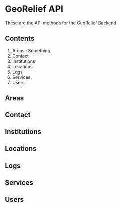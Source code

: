 # GeoRelief API
These are the API methods for the GeoRelief Backend

## Contents
1. Areas
: Something
2. Contact
3. Institutions
4. Locations
5. Logs
6. Services
7. Users

## Areas

## Contact

## Institutions

## Locations

## Logs

## Services

## Users